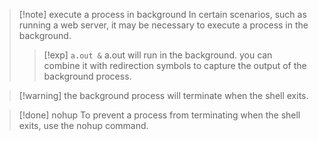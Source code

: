 

>[!note] execute a process in background 
>In certain scenarios, such as running a web server, it may be necessary to execute a process in the background. 
>>[!exp] `a.out &`
>> a.out will run in the background. you can combine it with redirection symbols to capture the output of the background process. 

>[!warning] the background process will terminate when the shell exits.


>[!done] nohup 
>To prevent a process from terminating when the shell exits, use the nohup command.

